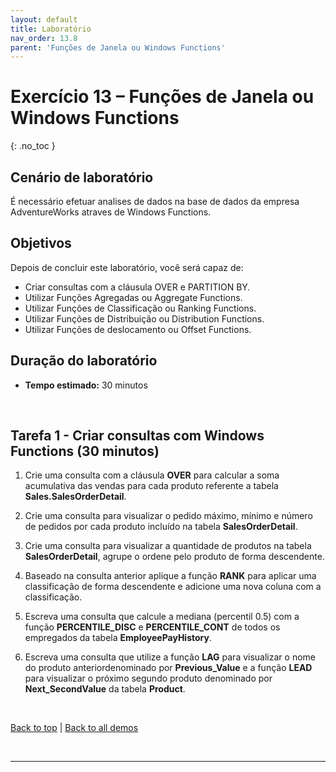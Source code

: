 ```yaml
---
layout: default
title: Laboratório
nav_order: 13.8
parent: 'Funções de Janela ou Windows Functions'
---
```



# Exercício 13 – Funções de Janela ou Windows Functions
{: .no_toc }


<!-- Lab Scenario -->
## Cenário de laboratório
É necessário efetuar analises de dados na base de dados da empresa AdventureWorks atraves de Windows Functions.


<!-- Objectives -->
## Objetivos

Depois de concluir este laboratório, você será capaz de:

* Criar consultas com a cláusula OVER e PARTITION BY.
* Utilizar Funções Agregadas ou Aggregate Functions.
* Utilizar Funções de Classificação ou Ranking Functions.
* Utilizar Funções de Distribuição ou Distribution Functions.
* Utilizar Funções de deslocamento ou Offset Functions.


<!-- Lab Duration -->
## Duração do laboratório

* **Tempo estimado:** 30 minutos

<br>

## Tarefa 1 - Criar consultas com Windows Functions (30 minutos)

1. Crie uma consulta com a cláusula **OVER** para calcular a soma acumulativa das vendas para cada produto referente a tabela **Sales.SalesOrderDetail**.



1. Crie uma consulta para visualizar o pedido máximo, mínimo e número de pedidos por cada produto incluído na tabela **SalesOrderDetail**.



1. Crie uma consulta para visualizar a quantidade de produtos na tabela **SalesOrderDetail**, agrupe o ordene pelo produto de forma descendente. 



1. Baseado na consulta anterior aplique a função **RANK** para aplicar uma classificação de forma descendente e adicione uma nova coluna com a classificação. 



1. Escreva uma consulta que calcule a mediana (percentil 0.5) com a função **PERCENTILE_DISC** e **PERCENTILE_CONT** de todos os empregados da tabela **EmployeePayHistory**.



1. Escreva uma consulta que utilize a função **LAG** para visualizar o nome do produto anteriordenominado por **Previous_Value** e a função **LEAD** para visualizar o próximo segundo produto denominado por **Next_SecondValue** da tabela **Product**. 

<br>

[Back to top](#top) | [Back to all demos](./README.md)

<br/>

---

<br/>

